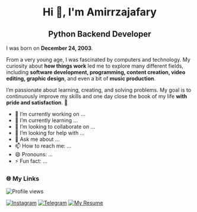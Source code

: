 <h1 align="center">Hi 🍷, I'm Amirrzajafary</h1>






<h2 align="center">Python Backend Developer</h1>



I was born on **December 24, 2003**.  

From a very young age, I was fascinated by computers and technology. My curiosity about **how things work** led me to explore many different fields, including **software development, programming, content creation, video editing, graphic design**, and even a bit of **music production**.  

I’m passionate about learning, creating, and solving problems. My goal is to continuously improve my skills and one day close the book of my life **with pride and satisfaction**. 🚀











- 🔭 I’m currently working on ...
- 🌱 I’m currently learning ...
- 👯 I’m looking to collaborate on ...
- 🤔 I’m looking for help with ...
- 💬 Ask me about ...
- 📫 How to reach me: ...
- 😄 Pronouns: ...
- ⚡ Fun fact: ...    


### 🌐 My Links  
![Profile views](https://komarev.com/ghpvc/?username=AmirrezaJafary&label=Profile%20views&color=brightgreen&style=for-the-badge)

[![Instagram](https://img.shields.io/badge/Instagram-E4405F?style=for-the-badge&logo=instagram&logoColor=white)](https://instagram.com/amirrezaw_jafary)
[![Telegram](https://img.shields.io/badge/Telegram-0088cc?style=for-the-badge&logo=telegram&logoColor=white)](https://t.me/Pv_Amirrexa)
[![My Resume](https://img.shields.io/badge/my%20resume-FFD700?style=for-the-badge&logo=readme&logoColor=black)](https://yourresume.com)

